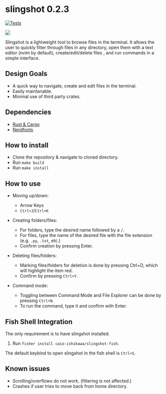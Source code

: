 slingshot 0.2.3
===============

[![Tests](https://github.com/caio-ishikawa/slingshot/actions/workflows/build.yml/badge.svg?branch=master)](https://github.com/caio-ishikawa/slingshot/actions/workflows/build.yml)

<img src="https://i.imgur.com/Psberkp.gif">

Slingshot is a lightweight tool to browse files in the terminal. It allows the user to quickly filter through files in any directory, open them with a text editor (nvim by default), create/edit/delete files , and run commands in a simple interface.

Design Goals
------------
- A quick way to navigate, create and edit files in the terminal.
- Easily maintanable.
- Minimal use of third party crates.

Dependencies
------------
- [Rust & Cargo](https://www.rust-lang.org/tools/install)
- [Nerdfonts](https://www.nerdfonts.com/)

How to install
--------------
- Clone the repository & navigate to cloned directory.
- Run `make build`
- Run `make install`

How to use
----------
- Moving up/down:
    - Arrow Keys
    - `Ctrl+J`/`Ctrl+K`

- Creating folders/files:
    - For folders, type the desired name followed by a `/`.
    - For files, type the name of the desired file with the file extension (e.g. `.py`, `.txt`, etc.)
    - Confirm creation by pressing Enter.

- Deleting files/folders:
    - Marking files/folders for deletion is done by pressing Ctrl+D, which will highlight the item red.
    - Confirm by pressing `Ctrl+Y`.

- Command mode:
    - Toggling between Command Mode and File Explorer can be done by pressing `Ctrl+N`.
    - To run the command, type it and confirm with Enter.

Fish Shell Integration
----------------------
The only requirement is to have slingshot installed.

1. Run `fisher install caio-ishikawa/slingshot-fish`.

The default keybind to open slingshot in the fish shell is `Ctrl+S`.

Known issues
------------
- Scrolling/overflows do not work. (filtering is not affected.)
- Crashes if user tries to move back from home directory.

